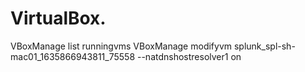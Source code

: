 # VirtualBox.
VBoxManage list runningvms
VBoxManage modifyvm splunk_spl-sh-mac01_1635866943811_75558 --natdnshostresolver1 on

